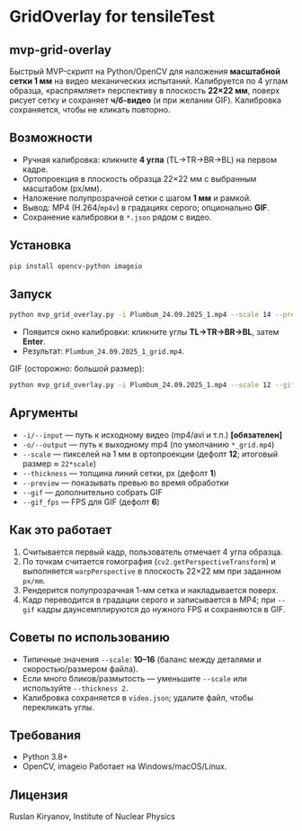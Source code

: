 # GridOverlay for tensileTest
## mvp-grid-overlay

Быстрый MVP-скрипт на Python/OpenCV для наложения **масштабной сетки 1 мм** на видео механических испытаний.
Калибруется по 4 углам образца, «распрямляет» перспективу в плоскость **22×22 мм**, поверх рисует сетку и сохраняет **ч/б-видео** (и при желании GIF). Калибровка сохраняется, чтобы не кликать повторно.

## Возможности

* Ручная калибровка: кликните **4 угла** (TL→TR→BR→BL) на первом кадре.
* Ортопроекция в плоскость образца 22×22 мм с выбранным масштабом (px/мм).
* Наложение полупрозрачной сетки с шагом **1 мм** и рамкой.
* Вывод: MP4 (H.264/`mp4v`) в градациях серого; опционально **GIF**.
* Сохранение калибровки в `*.json` рядом с видео.

## Установка

```bash
pip install opencv-python imageio
```

## Запуск

```bash
python mvp_grid_overlay.py -i Plumbum_24.09.2025_1.mp4 --scale 14 --preview
```

* Появится окно калибровки: кликните углы **TL→TR→BR→BL**, затем **Enter**.
* Результат: `Plumbum_24.09.2025_1_grid.mp4`.

GIF (осторожно: большой размер):

```bash
python mvp_grid_overlay.py -i Plumbum_24.09.2025_1.mp4 --scale 12 --gif --gif_fps 5
```

## Аргументы

* `-i/--input` — путь к исходному видео (mp4/avi и т.п.) **\[обязателен]**
* `-o/--output` — путь к выходному mp4 (по умолчанию `*_grid.mp4`)
* `--scale` — пикселей на 1 мм в ортопроекции (дефолт **12**; итоговый размер ≈ `22*scale`)
* `--thickness` — толщина линий сетки, px (дефолт **1**)
* `--preview` — показывать превью во время обработки
* `--gif` — дополнительно собрать GIF
* `--gif_fps` — FPS для GIF (дефолт **6**)

## Как это работает

1. Считывается первый кадр, пользователь отмечает 4 угла образца.
2. По точкам считается гомография (`cv2.getPerspectiveTransform`) и выполняется `warpPerspective` в плоскость 22×22 мм при заданном `px/mm`.
3. Рендерится полупрозрачная 1-мм сетка и накладывается поверх.
4. Кадр переводится в градации серого и записывается в MP4; при `--gif` кадры даунсемплируются до нужного FPS и сохраняются в GIF.

## Советы по использованию

* Типичные значения `--scale`: **10–16** (баланс между деталями и скоростью/размером файла).
* Если много бликов/размытость — уменьшите `--scale` или используйте `--thickness 2`.
* Калибровка сохраняется в `video.json`; удалите файл, чтобы перекликать углы.

## Требования

* Python 3.8+
* OpenCV, imageio
  Работает на Windows/macOS/Linux.

## Лицензия

Ruslan Kiryanov, Institute of Nuclear Physics

